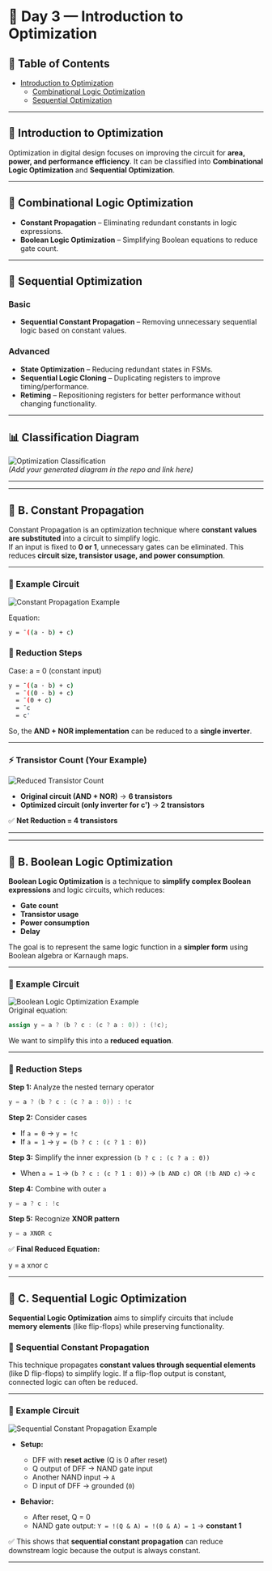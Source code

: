 # 🌟 Day 3 — Introduction to Optimization  

## 📑 Table of Contents  
- [Introduction to Optimization](#introduction-to-optimization)  
  - [Combinational Logic Optimization](#combinational-logic-optimization)  
  - [Sequential Optimization](#sequential-optimization)  

---

## 📝 Introduction to Optimization  
Optimization in digital design focuses on improving the circuit for **area, power, and performance efficiency**. It can be classified into **Combinational Logic Optimization** and **Sequential Optimization**.  

---

## 🔹 Combinational Logic Optimization  
- **Constant Propagation** – Eliminating redundant constants in logic expressions.  
- **Boolean Logic Optimization** – Simplifying Boolean equations to reduce gate count.  

---

## 🔹 Sequential Optimization  

### Basic  
- **Sequential Constant Propagation** – Removing unnecessary sequential logic based on constant values.  

### Advanced  
- **State Optimization** – Reducing redundant states in FSMs.  
- **Sequential Logic Cloning** – Duplicating registers to improve timing/performance.  
- **Retiming** – Repositioning registers for better performance without changing functionality.  

---

## 📊 Classification Diagram  
![Optimization Classification](path/to/your/image.png)  
*(Add your generated diagram in the repo and link here)*  

---

---

## 🔹 B. Constant Propagation  

Constant Propagation is an optimization technique where **constant values are substituted** into a circuit to simplify logic.  
If an input is fixed to **0 or 1**, unnecessary gates can be eliminated. This reduces **circuit size, transistor usage, and power consumption**.  

---

### 🧮 Example Circuit  

![Constant Propagation Example](images/constant_propagation.png)  


Equation:  

```bash
y = ¯((a · b) + c)
```
### 🔽 Reduction Steps  

Case: a = 0 (constant input) 
```bash 
y = ¯((a · b) + c)
  = ¯((0 · b) + c)
  = ¯(0 + c)
  = ¯c
  = c'
```
So, the **AND + NOR implementation** can be reduced to a **single inverter**.  

---

### ⚡ Transistor Count (Your Example)  
![Reduced Transistor Count](images/constant_propagation_reduced.png)

- **Original circuit (AND + NOR)** → **6 transistors**  
- **Optimized circuit (only inverter for c')** → **2 transistors**  

✅ **Net Reduction = 4 transistors**  

---

---

## 🔹 B. Boolean Logic Optimization

**Boolean Logic Optimization** is a technique to **simplify complex Boolean expressions** and logic circuits, which reduces:

- **Gate count**
- **Transistor usage**
- **Power consumption**
- **Delay**

The goal is to represent the same logic function in a **simpler form** using Boolean algebra or Karnaugh maps.

---

### 🧮 Example Circuit

![Boolean Logic Optimization Example](Images/bool.png)  
Original equation:

```verilog
assign y = a ? (b ? c : (c ? a : 0)) : (!c);
```
We want to simplify this into a **reduced equation**.

---

### 🔽 Reduction Steps

**Step 1:** Analyze the nested ternary operator

```verilog
y = a ? (b ? c : (c ? a : 0)) : !c
```

**Step 2:** Consider cases

- If `a = 0` → `y = !c`  
- If `a = 1` → `y = (b ? c : (c ? 1 : 0))`  

**Step 3:** Simplify the inner expression `(b ? c : (c ? a : 0))`

- When `a = 1` → `(b ? c : (c ? 1 : 0))` → `(b AND c) OR (!b AND c)` → `c`  

**Step 4:** Combine with outer `a`

```verilog
y = a ? c : !c
```

**Step 5:** Recognize **XNOR pattern**

```verilog
y = a XNOR c
```

✅ **Final Reduced Equation:**

y = a xnor c

---

## 🔹 C. Sequential Logic Optimization

**Sequential Logic Optimization** aims to simplify circuits that include **memory elements** (like flip-flops) while preserving functionality.  

### 🔹 Sequential Constant Propagation  

This technique propagates **constant values through sequential elements** (like D flip-flops) to simplify logic. If a flip-flop output is constant, connected logic can often be reduced.

---

### 🧮 Example Circuit
![Sequential Constant Propagation  Example](images/rstdff.png)  
- **Setup:**  
  - DFF with **reset active** (Q is 0 after reset)  
  - Q output of DFF → NAND gate input  
  - Another NAND input → `A`  
  - D input of DFF → grounded (`0`)  

- **Behavior:**  
  - After reset, Q = 0  
  - NAND gate output: `Y = !(Q & A) = !(0 & A) = 1` → **constant 1**  

✅ This shows that **sequential constant propagation** can reduce downstream logic because the output is always constant.

---


